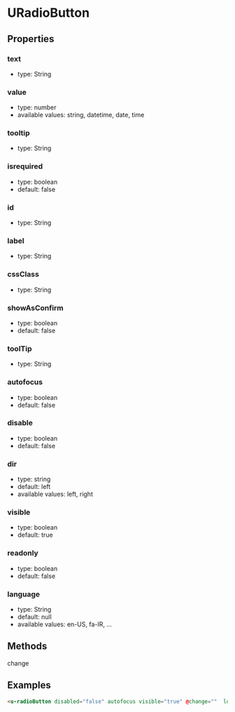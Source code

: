 # URadioButton

## Properties

### text

* type: String

### value

* type: number
* available values: string, datetime, date, time


### tooltip

* type: String

### isrequired
* type: boolean
* default: false

### id
* type: String

### label
* type: String

### cssClass
* type: String

### showAsConfirm
* type: boolean
* default: false

### toolTip
* type: String

### autofocus

* type: boolean
* default: false

### disable

* type: boolean
* default: false

### dir

* type: string
* default: left
* available values: left, right

### visible

* type: boolean
* default: true

### readonly

* type: boolean
* default: false

### language

* type: String
* default: null
* available values: en-US, fa-IR, ...

## Methods

change


## Examples

```html
<u-radioButton disabled="false" autofocus visible="true" @change=""  loading="true" />
```
